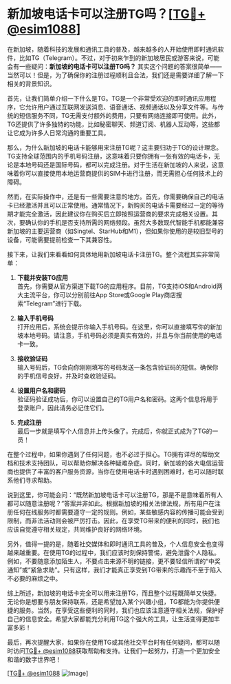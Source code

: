 # 新加坡电话卡可以注册TG吗？[[TG💪+ @esim1088](https://t.me/s/esim1088)]

在新加坡，随着科技的发展和通讯工具的普及，越来越多的人开始使用即时通讯软件，比如TG（Telegram）。不过，对于初来乍到的新加坡居民或游客来说，可能会有一些疑问：**新加坡的电话卡可以注册TG吗？** 其实这个问题的答案很简单——当然可以！但是，为了确保你的注册过程顺利且合法，我们还是需要详细了解一下相关的背景知识。

首先，让我们简单介绍一下什么是TG。TG是一个非常受欢迎的即时通讯应用程序，它允许用户通过互联网发送消息、语音通话、视频通话以及分享文件等。与传统的短信服务不同，TG无需支付额外的费用，只要有网络连接即可使用。此外，TG还提供了许多独特的功能，比如秘密聊天、频道订阅、机器人互动等，这些都让它成为许多人日常沟通的重要工具。

那么，为什么新加坡的电话卡能够用来注册TG呢？这主要归功于TG的设计理念。TG支持全球范围内的手机号码注册，这意味着只要你拥有一张有效的电话卡，无论是本地号码还是国际号码，都可以完成注册。对于生活在新加坡的人来说，这意味着你可以直接使用本地运营商提供的SIM卡进行注册，而无需担心任何技术上的障碍。

然而，在实际操作中，还是有一些需要注意的地方。首先，你需要确保自己的电话卡已经激活并且可以正常使用。通常情况下，新购买的电话卡需要经过一定的等待期才能完全激活，因此建议你在购买后立即按照运营商的要求完成相关设置。其次，要确认你的手机是否支持所需的网络频段。虽然大多数现代智能手机都能兼容新加坡的主要运营商（如Singtel、StarHub和M1），但如果你使用的是较旧型号的设备，可能需要提前检查一下其兼容性。

接下来，让我们来看看如何具体地用新加坡电话卡注册TG。整个流程其实非常简单：

1. **下载并安装TG应用**  
   首先，你需要从官方渠道下载TG的应用程序。目前，TG支持iOS和Android两大主流平台，你可以分别前往App Store或Google Play商店搜索“Telegram”进行下载。

2. **输入手机号码**  
   打开应用后，系统会提示你输入手机号码。在这里，你可以直接填写你的新加坡本地号码。请注意，手机号码必须是真实有效的，并且与你当前使用的电话卡一致。

3. **接收验证码**  
   输入号码后，TG会向你刚刚填写的号码发送一条包含验证码的短信。确保你的手机信号良好，并及时查收验证码。

4. **设置用户名和密码**  
   验证码验证成功后，你可以设置自己的TG用户名和密码。这两个信息将用于登录账户，因此请务必记住它们。

5. **完成注册**  
   最后一步就是填写个人信息并上传头像了。完成后，你就正式成为了TG的一员！

在整个过程中，如果你遇到了任何问题，也不必过于担心。TG拥有详尽的帮助文档和技术支持团队，可以帮助你解决各种疑难杂症。同时，新加坡的各大电信运营商也提供了丰富的客户服务资源，当你在使用电话卡时遇到困难时，也可以随时联系他们寻求帮助。

说到这里，你可能会问：“既然新加坡电话卡可以注册TG，那是不是意味着所有人都可以随意注册呢？”答案并非如此。根据新加坡的相关法律法规，所有用户在注册任何在线服务时都需要遵守一定的规则。例如，某些敏感内容的传播可能会受到限制，而非法活动则会被严厉打击。因此，在享受TG带来的便利的同时，我们也应该自觉遵守相关规定，共同维护良好的网络环境。

另外，值得一提的是，随着社交媒体和即时通讯工具的普及，个人信息安全也变得越来越重要。在使用TG的过程中，我们应该时刻保持警惕，避免泄露个人隐私。例如，不要随意添加陌生人，不要点击来源不明的链接，更不要轻信所谓的“中奖通知”或“紧急求助”。只有这样，我们才能真正享受到TG带来的乐趣而不至于陷入不必要的麻烦之中。

综上所述，新加坡的电话卡完全可以用来注册TG，而且整个过程既简单又快捷。无论你是想要与朋友保持联系，还是希望加入某个兴趣小组，TG都能为你提供便捷的服务。当然，在享受这些便利的同时，我们也应该注意遵守相关法规，保护好自己的信息安全。希望大家都能充分利用TG这个强大的工具，让生活变得更加丰富多彩！

最后，再次提醒大家，如果你在使用TG或其他社交平台时有任何疑问，都可以随时访问[TG💪+ @esim1088](https://t.me/s/esim1088)获取帮助和支持。让我们一起努力，打造一个更加安全和谐的数字世界吧！

[[TG💪+ @esim1088](https://t.me/s/esim1088) ![Image](https://i.postimg.cc/4NQfJmqS/Snipaste-2025-05-13-00-14-12.png)]